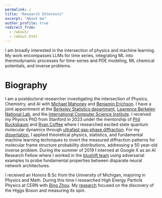 ```yaml
---
permalink: /
title: "Research Interests"
excerpt: "About me"
author_profile: true
redirect_from: 
  - /about/
  - /about.html
---
```


I am broadly interested in the intersection of physics and machine learning.
My work encompasses LLMs for time series, integrating ML into thermodynamic processes for time-series and PDE modeling, ML chemical potentials, and inverse problems.


Biography
====

I am a postdoctoral researcher investigating the intersection of Physics, Chemistry, and AI with [Michael Mahoney](https://www.stat.berkeley.edu/~mmahoney/) and [Benjamin Erichson](https://www.benerichson.com/). 
I have a joint appointment at the [Berkeley Statistics department](https://statistics.berkeley.edu/), [Lawrence Berkeley National Lab](https://www.lbl.gov/), and the [International Computer Science Institute](https://www.icsi.berkeley.edu/icsi/). 
I received my Physics PhD from Stanford in 2023 under the mentorship of [Phil Bucksbaum](https://physics.stanford.edu/people/philip-bucksbaum) and [Ryan Coffee](https://profiles.stanford.edu/ryan-coffee) where I researched excited state quantum molecular dynamics through [ultrafast gas-phase diffraction](https://lcls.slac.stanford.edu/instruments/mev-ued). 
For my [dissertation](https://www.proquest.com/openview/b0faf8c1ab75235805be040f23ea621e/1?pq-origsite=gscholar&cbl=18750&diss=y), I applied theoretical physics, statistics, and fundamental machine learning techniques to invert the measured diffraction patterns for molecular frame structure probability distributions, addressing a 50 year-old inverse problem.
During the summer of 2019 I interned at Google X as an AI Research Fellow where I worked in the [blushift team](https://research.google/teams/blueshift/) using adversarial examples to probe fundamental properties between disparate neural network architectures.

I received an Honors B.Sc from the University of Michigan, majoring in Physics and Math.
During this time I researched High Energy Particle Physics at CERN with [Bing Zhou](https://lsa.umich.edu/physics/people/faculty/bzhou.html).
My [research](https://deepblue.lib.umich.edu/bitstream/handle/2027.42/107730/khegazy.pdf;sequence=1) focused on the discovery of the Higgs Boson and measuring its spin.
